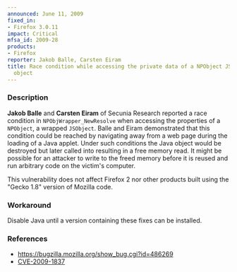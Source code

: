 ```yaml
---
announced: June 11, 2009
fixed_in:
- Firefox 3.0.11
impact: Critical
mfsa_id: 2009-28
products:
- Firefox
reporter: Jakob Balle, Carsten Eiram
title: Race condition while accessing the private data of a NPObject JS wrapper class
  object
---
```


<h3>Description</h3>

<p><strong>Jakob Balle</strong> and <strong>Carsten Eiram</strong> of
Secunia Research reported a race condition
in <code>NPObjWrapper_NewResolve</code> when accessing the properties
of a <code>NPObject</code>, a wrapped <code>JSObject</code>.  Balle
and Eiram demonstrated that this condition could be reached by
navigating away from a web page during the loading of a Java applet.
Under such conditions the Java object would be destroyed but later
called into resulting in a free memory read. It might be possible
for an attacker to write to the freed memory before it is reused and run
arbitrary code on the victim's computer.</p>

<p class="note">This vulnerability does not affect Firefox 2 nor other
products built using the "Gecko 1.8" version of Mozilla code.</p>

<h3>Workaround</h3>

<p>Disable Java until a version containing these fixes can be
installed.</p>

<h3>References</h3>

<ul>
  <li><a href="https://bugzilla.mozilla.org/show_bug.cgi?id=486269">https://bugzilla.mozilla.org/show_bug.cgi?id=486269</a></li>
  <li><a class="ex-ref" href="http://cve.mitre.org/cgi-bin/cvename.cgi?name=CVE-2009-1837">CVE-2009-1837</a></li>
</ul>



